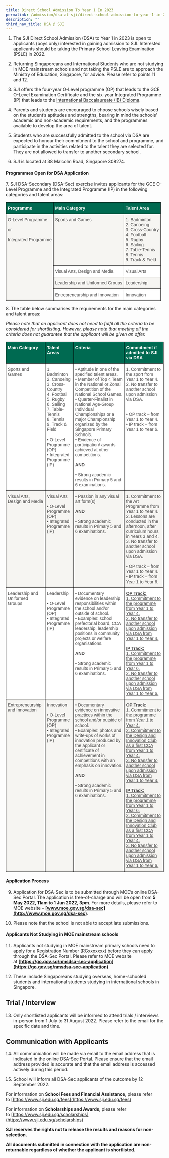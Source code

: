 ```yaml
---
title: Direct School Admission To Year 1 In 2023
permalink: /admission/dsa-at-sji/direct-school-admission-to-year-1-in-2023/
description: ""
third_nav_title: DSA @ SJI
---
```

1.  The SJI Direct School Admission (DSA) to Year 1 in 2023 is open to applicants (boys only) interested in gaining admission to SJI. Interested applicants should be taking the Primary School Leaving Examination (PSLE) in 2022.
  
3.  Returning Singaporeans and International Students who are not studying in MOE mainstream schools and not taking the PSLE are to approach the Ministry of Education, Singapore, for advice. Please refer to points 11 and 12.  
      
    
4.  SJI offers the four-year O-Level programme (OP) that leads to the GCE O-Level Examination Certificate and the six-year Integrated Programme (IP) that leads to the [International Baccalaureate (IB) Diploma](https://www.ibo.org/programmes/diploma-programme/).
  
6.  Parents and students are encouraged to choose schools wisely based on the student’s aptitudes and strengths, bearing in mind the schools’ academic and non-academic requirements, and the programmes available to develop the area of talent.  
      
    
7.  Students who are successfully admitted to the school via DSA are expected to honour their commitment to the school and programme, and participate in the activities related to the talent they are selected for. They are not allowed to transfer to another secondary school.
  
9.  SJI is located at 38 Malcolm Road, Singapore 308274.

#### Programmes Open for DSA Application

7\. SJI DSA-Secondary (DSA-Sec) exercise invites applicants for the GCE O-Level Programme and the Integrated Programme (IP) in the following categories and talent areas:

<style type="text/css">
.tg  {border-collapse:collapse;border-spacing:0;}
.tg td{border-color:black;border-style:solid;border-width:1px;font-family:Arial, sans-serif;font-size:14px;
  overflow:hidden;padding:10px 5px;word-break:normal;}
.tg th{border-color:black;border-style:solid;border-width:1px;font-family:Arial, sans-serif;font-size:14px;
  font-weight:normal;overflow:hidden;padding:10px 5px;word-break:normal;}
.tg .tg-mku2{background-color:#F6F5F2;color:#4C4B4B;text-align:left;vertical-align:top}
.tg .tg-3uni{background-color:#006A51;color:#FFF;font-weight:bold;text-align:left;vertical-align:top}
.tg .tg-xd5l{background-color:#FFF;color:#4C4B4B;text-align:left;vertical-align:top}
</style>
<table class="tg">
<thead>
  <tr>
    <th class="tg-3uni">Programme</th>
    <th class="tg-3uni">Main Category</th>
    <th class="tg-3uni">Talent Area</th>
  </tr>
</thead>
<tbody>
  <tr>
    <td class="tg-mku2" rowspan="4"><span style="color:#4C4B4B">O-Level Programme</span><br><br><span style="color:#4C4B4B">or</span><br><br><span style="color:#4C4B4B">Integrated Programme</span></td>
    <td class="tg-mku2"><span style="color:#4C4B4B">Sports and Games</span></td>
    <td class="tg-mku2">1. Badminton<br>2. Canoeing<br>3. Cross-Country<br>4. Football<br>5. Rugby<br>6. Sailing<br>7. Table-Tennis<br>8. Tennis<br>9. Track &amp; Field</td>
  </tr>
  <tr>
    <td class="tg-xd5l"><span style="color:#4C4B4B">Visual Arts, Design and Media</span></td>
    <td class="tg-xd5l"><span style="color:#4C4B4B">Visual Arts</span></td>
  </tr>
  <tr>
    <td class="tg-mku2"><span style="color:#4C4B4B">Leadership and Uniformed Groups</span></td>
    <td class="tg-mku2"><span style="color:#4C4B4B">Leadership</span></td>
  </tr>
  <tr>
    <td class="tg-xd5l"><span style="color:#4C4B4B">Entrepreneurship and Innovation</span></td>
    <td class="tg-xd5l"><span style="color:#4C4B4B">Innovation</span></td>
  </tr>
</tbody>
</table>
  

8\. The table below summarises the requirements for the main categories and talent areas:

_Please note that an applicant does not need to fulfil all the criteria to be considered for shortlisting. However, please note that meeting all the criteria does not guarantee that the applicant will be given an offer._

<style type="text/css">
.tg  {border-collapse:collapse;border-spacing:0;}
.tg td{border-color:black;border-style:solid;border-width:1px;font-family:Arial, sans-serif;font-size:14px;
  overflow:hidden;padding:10px 5px;word-break:normal;}
.tg th{border-color:black;border-style:solid;border-width:1px;font-family:Arial, sans-serif;font-size:14px;
  font-weight:normal;overflow:hidden;padding:10px 5px;word-break:normal;}
.tg .tg-mku2{background-color:#F6F5F2;color:#4C4B4B;text-align:left;vertical-align:top}
.tg .tg-3uni{background-color:#006A51;color:#FFF;font-weight:bold;text-align:left;vertical-align:top}
.tg .tg-xd5l{background-color:#FFF;color:#4C4B4B;text-align:left;vertical-align:top}
.tg .tg-v70z{background-color:#FFF;color:#4C4B4B;text-align:left;text-decoration:underline;vertical-align:top}
.tg .tg-howc{background-color:#F6F5F2;color:#4C4B4B;text-align:left;text-decoration:underline;vertical-align:top}
</style>
<table class="tg">
<thead>
  <tr>
    <th class="tg-3uni">Main Category</th>
    <th class="tg-3uni">Talent Areas</th>
    <th class="tg-3uni">Criteria</th>
    <th class="tg-3uni">Commitment if admitted to SJI via DSA</th>
  </tr>
</thead>
<tbody>
  <tr>
    <td class="tg-xd5l"><span style="color:#4C4B4B">Sports and Games</span></td>
    <td class="tg-xd5l">1. Badminton<br>2. Canoeing<br>3. Cross-Country<br>4. Football<br>5. Rugby<br>6. Sailing<br>7. Table-Tennis<br>8. Tennis<br>9. Track &amp; Field<br><br><span style="font-weight:400;font-style:normal">• </span>O-Level Programme (OP)<br><span style="font-weight:400;font-style:normal">• </span>Integrated Programme (IP)<br></td>
    <td class="tg-xd5l"><span style="font-weight:400;font-style:normal">• </span>Aptitude in one of the specified talent areas.<br><span style="font-weight:400;font-style:normal">• </span>Member of Top 4 Team in the National or Zonal Competition of the National School Games.<br><span style="font-weight:400;font-style:normal">• </span>Quarter-Finalist in National Age-Group Individual Championships or a major Championship organized by the Singapore Primary Schools.<br><span style="font-weight:400;font-style:normal">• </span>Evidence of participation/ awards achieved at other competitions.<br><br><span style="font-weight:bold">AND</span><br><br><span style="font-weight:400;font-style:normal">• </span>Strong academic results in Primary 5 and 6 examinations.</td>
    <td class="tg-xd5l">1. Commitment to the sport from Year 1 to Year 4.<br>2. No transfer to another school upon admission via DSA.<br><br><br><span style="font-weight:400;font-style:normal">• </span>OP track – from Year 1 to Year 4.<br><span style="font-weight:400;font-style:normal">• </span>IP track – from Year 1 to Year 6.<br></td>
  </tr>
  <tr>
    <td class="tg-mku2"><span style="color:#4C4B4B">Visual Arts, Design and Media</span></td>
    <td class="tg-mku2"><span style="color:#4C4B4B">Visual Arts</span><br><br><span style="font-weight:400;font-style:normal">• </span>O-Level Programme (OP)<br><span style="font-weight:400;font-style:normal">• </span>Integrated Programme (IP)<br></td>
    <td class="tg-mku2"><span style="font-weight:400;font-style:normal">• </span>Passion in any visual art form(s)<br><br><span style="font-weight:bold">AND</span><br><br><span style="font-weight:400;font-style:normal">• </span>Strong academic results in Primary 5 and 6 examinations.</td>
    <td class="tg-mku2">1. Commitment to the Art Programme from Year 1 to Year 4.<br>2. Lessons are conducted in the afternoon, after curriculum hours in Years 3 and 4.<br>3. No transfer to another school upon admission via DSA.<br><br><span style="font-weight:400;font-style:normal">• </span>OP track – from Year 1 to Year 4.<br><span style="font-weight:400;font-style:normal">• </span>IP track – from Year 1 to Year 6.<br></td>
  </tr>
  <tr>
    <td class="tg-xd5l"><span style="color:#4C4B4B">Leadership and Uniformed Groups</span></td>
    <td class="tg-xd5l"><span style="color:#4C4B4B">Leadership</span><br><br><span style="font-weight:400;font-style:normal">• </span>O-Level Programme (OP)<br><span style="font-weight:400;font-style:normal">• </span>Integrated Programme (IP)<br></td>
    <td class="tg-xd5l"><span style="font-weight:400;font-style:normal">• </span>Documentary evidence on leadership responsibilities within the school and/or outside of school.<br><span style="font-weight:400;font-style:normal">• </span>Examples: school prefectorial board, CCA leadership, leadership positions in community projects or welfare organisations.<br><br><span style="font-weight:bold">AND</span><br><br><span style="font-weight:400;font-style:normal">• </span>Strong academic results in Primary 5 and 6 examinations.</td>
    <td class="tg-v70z"><span style="font-weight:bold">OP Track</span><span style="font-weight:bold;color:#4C4B4B">:</span><br><span style="text-decoration:underline">1. Commitment to the programme from Year 1 to Year 4.</span><br><span style="text-decoration:underline">2. No transfer to another school upon admission via DSA from Year 1 to Year 4.</span><br><br><span style="font-weight:bold">IP Track</span><span style="font-weight:bold;color:#4C4B4B">:</span><br>1. Commitment to the programme from Year 1 to Year 6.<br>2. No transfer to another school upon admission via DSA from Year 1 to Year 6.</td>
  </tr>
  <tr>
    <td class="tg-mku2"><span style="color:#4C4B4B">Entrepreneurship and Innovation</span></td>
    <td class="tg-mku2"><span style="color:#4C4B4B">Innovation</span><br><br><span style="font-weight:400;font-style:normal">• </span>O-Level Programme (OP)<br><span style="font-weight:400;font-style:normal">• </span>Integrated Programme (IP)<br></td>
    <td class="tg-mku2"><span style="font-weight:400;font-style:normal">• </span>Documentary evidence on innovative practices within the school and/or outside of school.<br><span style="font-weight:400;font-style:normal">• </span>Examples: photos and write-ups of works of innovation produced by the applicant or certificate of achievement in competitions with an emphasis on innovation.<br><br><span style="font-weight:bold">AND</span><br><br><span style="font-weight:400;font-style:normal">• </span>Strong academic results in Primary 5 and 6 examinations.</td>
    <td class="tg-howc"><span style="font-weight:bold">OP Track</span><span style="font-weight:bold;color:#4C4B4B">:</span><br>1. Commitment to the programme from Year 1 to Year 4.<br>2. Commitment to the Design and Innovation Club as a first CCA from Year 1 to Year 4.<br>3. No transfer to another school upon admission via DSA from Year 1 to Year 4.<br><br><span style="font-weight:bold">IP Track</span><span style="font-weight:bold;color:#4C4B4B">:</span><br>1. Commitment to the programme from Year 1 to Year 6.<br>2. Commitment to the Design and Innovation Club as a first CCA from Year 1 to Year 4.<br>3. No transfer to another school upon admission via DSA from Year 1 to Year 6.</td>
  </tr>
</tbody>
</table>

#### Application Process

9. Application for DSA-Sec is to be submitted through MOE’s online DSA-Sec Portal. The application is free-of-charge and will be open from **5 May 2022, 11am to 1 Jun 2022, 3pm**. For more details, please refer to MOE website – **[www.moe.gov.sg/dsa-sec](http://www.moe.gov.sg/dsa-sec)**.

  

10. Please note that the school is not able to accept late submissions.

#### Applicants Not Studying in MOE mainstream schools

11. Applicants not studying in MOE mainstream primary schools need to apply for a Registration Number (RGxxxxxxx) before they can apply through the DSA-Sec Portal. Please refer to MOE website at **[https://go.gov.sg/nmsdsa-sec-application](https://go.gov.sg/nmsdsa-sec-application)**

  

12. These include Singaporeans studying overseas, home-schooled students and international students studying in international schools in Singapore.

Trial / Interview
-----------------

13. Only shortlisted applicants will be informed to attend trials / interviews in-person from 1 July to 31 August 2022. Please refer to the email for the specific date and time.

Communication with Applicants
-----------------------------

14. All communication will be made via email to the email address that is indicated in the online DSA-Sec Portal. Please ensure that the email address provided is accurate and that the email address is accessed actively during this period.

  

15. School will inform all DSA-Sec applicants of the outcome by 12 September 2022.

  

For information on **School Fees and Financial Assistance**, please refer to [https://www.sji.edu.sg/fees](https://www.sji.edu.sg/fees)

  

For information on **Scholarships and Awards**, please refer to [https://www.sji.edu.sg/scholarships](https://www.sji.edu.sg/scholarships)

  

**SJI reserves the rights not to release the results and reasons for non-selection.**

  

**All documents submitted in connection with the application are non-returnable regardless of whether the applicant is shortlisted.**